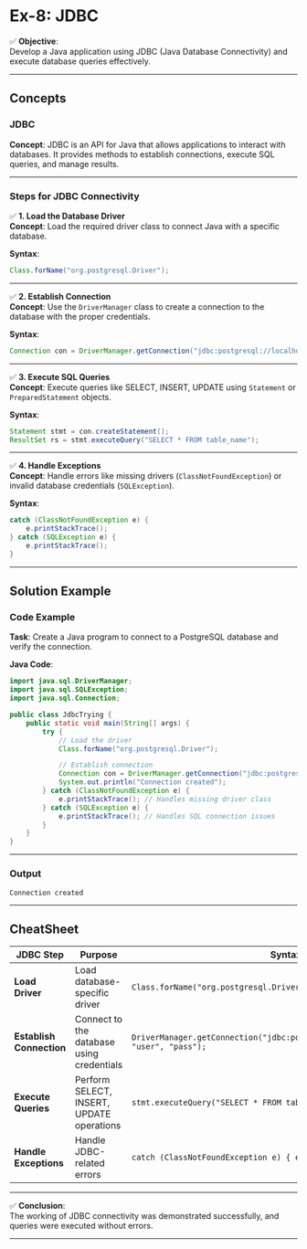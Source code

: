 # **Ex-8: JDBC**

✅ **Objective**:  
Develop a Java application using JDBC (Java Database Connectivity) and execute database queries effectively.

---

## **Concepts**

### **JDBC**  
**Concept**: JDBC is an API for Java that allows applications to interact with databases. It provides methods to establish connections, execute SQL queries, and manage results.  

---

### **Steps for JDBC Connectivity**

✅ **1. Load the Database Driver**  
**Concept**: Load the required driver class to connect Java with a specific database.  

**Syntax**:  
```java
Class.forName("org.postgresql.Driver");
```

---

✅ **2. Establish Connection**  
**Concept**: Use the `DriverManager` class to create a connection to the database with the proper credentials.  

**Syntax**:  
```java
Connection con = DriverManager.getConnection("jdbc:postgresql://localhost:5432/postgres", "username", "password");
```

---

✅ **3. Execute SQL Queries**  
**Concept**: Execute queries like SELECT, INSERT, UPDATE using `Statement` or `PreparedStatement` objects.  

**Syntax**:  
```java
Statement stmt = con.createStatement();
ResultSet rs = stmt.executeQuery("SELECT * FROM table_name");
```

---

✅ **4. Handle Exceptions**  
**Concept**: Handle errors like missing drivers (`ClassNotFoundException`) or invalid database credentials (`SQLException`).  

**Syntax**:  
```java
catch (ClassNotFoundException e) {
    e.printStackTrace();
} catch (SQLException e) {
    e.printStackTrace();
}
```

---

## **Solution Example**

### **Code Example**  
**Task**: Create a Java program to connect to a PostgreSQL database and verify the connection.  

**Java Code**:  
```java
import java.sql.DriverManager;
import java.sql.SQLException;
import java.sql.Connection;

public class JdbcTrying {
    public static void main(String[] args) {
        try {
            // Load the driver
            Class.forName("org.postgresql.Driver");

            // Establish connection
            Connection con = DriverManager.getConnection("jdbc:postgresql://localhost:5432/postgres", "postgres", "Joes@2009");
            System.out.println("Connection created");
        } catch (ClassNotFoundException e) {
            e.printStackTrace(); // Handles missing driver class
        } catch (SQLException e) {
            e.printStackTrace(); // Handles SQL connection issues
        }
    }
}
```

---

### **Output**  
```plaintext
Connection created
```

---

## **CheatSheet**

| **JDBC Step**              | **Purpose**                                    | **Syntax**                                                                  |
|-----------------------------|------------------------------------------------|-----------------------------------------------------------------------------|
| **Load Driver**             | Load database-specific driver                  | `Class.forName("org.postgresql.Driver");`                                   |
| **Establish Connection**    | Connect to the database using credentials      | `DriverManager.getConnection("jdbc:postgresql://localhost:5432/db", "user", "pass");` |
| **Execute Queries**         | Perform SELECT, INSERT, UPDATE operations      | `stmt.executeQuery("SELECT * FROM table_name");`                           |
| **Handle Exceptions**       | Handle JDBC-related errors                     | `catch (ClassNotFoundException e) { e.printStackTrace(); }`                |

---

✅ **Conclusion**:  
The working of JDBC connectivity was demonstrated successfully, and queries were executed without errors.

---
